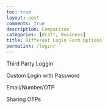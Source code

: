 ```yaml
---
toc: true
layout: post
comments: true
description: Comparison
categories: [draft, Business]
title: Different Login Form Options
permalink: /login/
---
```


Third Party Loggin

Custom Login with Password

Email/Number/OTP

Sharing OTPs